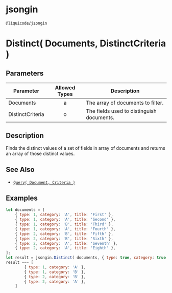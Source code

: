 # jsongin
[`@liquicode/jsongin`](https://github.com/liquicode/jsongin)


# Distinct( Documents, DistinctCriteria )


## Parameters

| **Parameter** | **Allowed Types** | **Description**                          |
|---------------|:-----------------:|------------------------------------------|
| Documents     |        a          | The array of documents to filter.        |
| DistinctCriteria |        o       | The fields used to distinguish documents. |


## Description

Finds the distinct values of a set of fields in array of documents and returns an array of those distinct values.


## See Also

- [`Query( Document, Criteria )`](./Query.md)


## Examples

```js
let documents = [
	{ type: 1, category: 'A', title: 'First' },
	{ type: 1, category: 'A', title: 'Second' },
	{ type: 1, category: 'B', title: 'Third' },
	{ type: 1, category: 'A', title: 'Fourth' },
	{ type: 2, category: 'B', title: 'Fifth' },
	{ type: 2, category: 'B', title: 'Sixth' },
	{ type: 2, category: 'A', title: 'Seventh' },
	{ type: 2, category: 'A', title: 'Eighth' },
];
let result = jsongin.Distinct( documents, { type: true, category: true } );
result === [
		{ type: 1, category: 'A' },
		{ type: 1, category: 'B' },
		{ type: 2, category: 'B' },
		{ type: 2, category: 'A' },
	]
```
